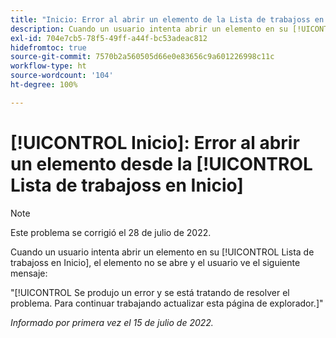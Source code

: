 ```yaml
---
title: "Inicio: Error al abrir un elemento de la Lista de trabajoss en Inicio"
description: Cuando un usuario intenta abrir un elemento en su [!UICONTROL Lista de trabajoss en Inicio], el elemento no se abre y el usuario ve un mensaje de error.
exl-id: 704e7cb5-78f5-49ff-a44f-bc53adeac812
hidefromtoc: true
source-git-commit: 7570b2a560505d66e0e83656c9a601226998c11c
workflow-type: ht
source-wordcount: '104'
ht-degree: 100%

---
```


# [!UICONTROL Inicio]: Error al abrir un elemento desde la [!UICONTROL Lista de trabajoss en Inicio]

>[!NOTE]
>
>Este problema se corrigió el 28 de julio de 2022.

Cuando un usuario intenta abrir un elemento en su [!UICONTROL Lista de trabajoss en Inicio], el elemento no se abre y el usuario ve el siguiente mensaje:

&quot;[!UICONTROL Se produjo un error y se está tratando de resolver el problema. Para continuar trabajando actualizar esta página de explorador.]&quot;

_Informado por primera vez el 15 de julio de 2022._
